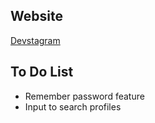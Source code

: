 ## Website

[Devstagram](https://devstagram-mangelgl.nue.dom.my.id/)

## To Do List

-   Remember password feature
-   Input to search profiles
